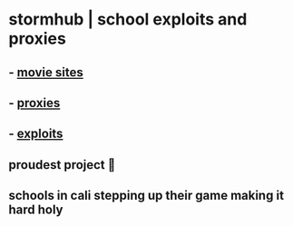 # stormhub | school exploits and proxies


## - [movie sites](https://github.com/ponkoi/nthub/blob/main/moviesites.md) <br>

## - [proxies](https://github.com/ponkoi/hub/blob/main/proxies.md) <br>

## - [exploits](https://github.com/ponkoi/nthub/blob/main/exploits.md) <br>

## proudest project 🙏

## schools in cali stepping up their game making it hard holy

